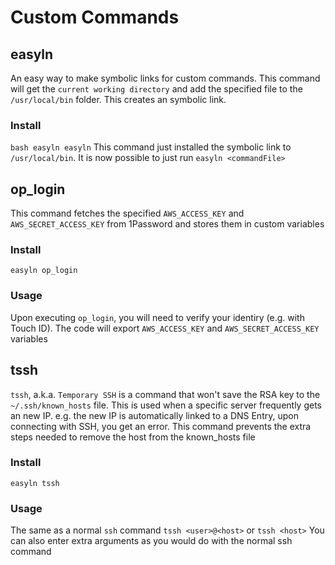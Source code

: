 # Custom Commands

## easyln
An easy way to make symbolic links for custom commands. This command will get the `current working directory` and add the specified file to the `/usr/local/bin` folder.
This creates an symbolic link.

### Install
```bash easyln easyln```
This command just installed the symbolic link to `/usr/local/bin`. It is now possible to just run `easyln <commandFile>`

## op_login
This command fetches the specified `AWS_ACCESS_KEY` and `AWS_SECRET_ACCESS_KEY` from 1Password and stores them in custom variables

### Install
```easyln op_login```

### Usage
Upon executing `op_login`, you will need to verify your identiry (e.g. with Touch ID). The code will export `AWS_ACCESS_KEY` and `AWS_SECRET_ACCESS_KEY` variables

## tssh
`tssh`, a.k.a. `Temporary SSH` is a command that won't save the RSA key to the `~/.ssh/known_hosts` file. This is used when a specific server frequently gets an new IP.
e.g. the new IP is automatically linked to a DNS Entry, upon connecting with SSH, you get an error. This command prevents the extra steps needed to remove the host from the known_hosts file

### Install
```easyln tssh```

### Usage
The same as a normal `ssh` command
```tssh <user>@<host>```
or 
```tssh <host>```
You can also enter extra arguments as you would do with the normal ssh command

